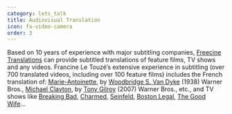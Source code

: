 ```yaml
---
category: lets_talk
title: Audiovisual Translation
icon: fa-video-camera
order: 3
---
```

Based on 10 years of experience with major subtitling companies, [Freecine Translations](http://freecinetranslations.com/) can provide subtitled translations of feature films, TV shows and any videos. Francine Le Touzé’s extensive experience in subtitling (over 700 translated videos, including over 100 feature films) includes the French translation of: [Marie-Antoinette](http://en.wikipedia.org/wiki/Marie_Antoinette_(1938_film)), by [Woodbridge S. Van Dyke](http://fr.wikipedia.org/wiki/Woodbridge_S._Van_Dyke) (1938) Warner Bros., [Michael Clayton](http://en.wikipedia.org/wiki/Michael_Clayton_(film)), by [Tony Gilroy](http://en.wikipedia.org/wiki/Tony_Gilroy) (2007) Warner Bros., etc., and TV shows like [Breaking Bad](http://en.wikipedia.org/wiki/Breaking_Bad), [Charmed](http://en.wikipedia.org/wiki/Charmed), [Seinfeld](http://en.wikipedia.org/wiki/Seinfeld), [Boston Legal](http://en.wikipedia.org/wiki/Boston_Legal), [The Good Wife](http://en.wikipedia.org/wiki/The_Good_Wife)…
